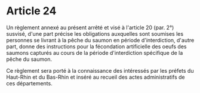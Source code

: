 # Article 24

Un règlement annexé au présent arrêté et visé à l'article 20 (par. 2°) susvisé, d'une part précise les obligations auxquelles sont soumises les personnes se livrant à la pêche du saumon en période d'interdiction, d'autre part, donne des instructions pour la fécondation artificielle des oeufs des saumons capturés au cours de la période d'interdiction spécifique de la pêche du saumon.

Ce règlement sera porté à la connaissance des intéressés par les préfets du Haut-Rhin et du Bas-Rhin et inséré au recueil des actes administratifs de ces départements.
